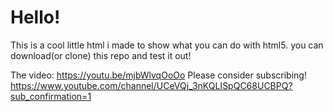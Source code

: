 # Hello!

This is a cool little html i made to show what you can do with html5.
you can download(or clone) this repo and test it out!

The video: https://youtu.be/mjbWlvqOoOo
Please consider subscribing! https://www.youtube.com/channel/UCeVQj_3nKQLISpQC68UCBPQ?sub_confirmation=1
